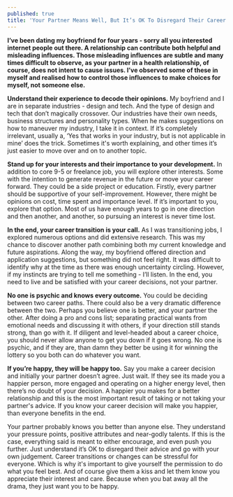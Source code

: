 ```yaml
---
published: true
title: 'Your Partner Means Well, But It’s OK To Disregard Their Career Advice'
---
```

**I’ve been dating my boyfriend for four years - sorry all you interested internet people out there. A relationship can contribute both helpful and misleading influences. Those misleading influences are subtle and many times difficult to observe, as your partner in a health relationship, of course, does not intent to cause issues. I’ve observed some of these in myself and realised how to control those influences to make choices for myself, not someone else.**

**Understand their experience to decode their opinions.** My boyfriend and I are in separate industries - design and tech. And the type of design and tech that don’t magically crossover. Our industries have their own needs, business structures and personality types. When he makes suggestions on how to maneuver my industry, I take it in context. If it’s completely irrelevant, usually a, ‘Yes that works in your industry, but is not applicable in mine’ does the trick. Sometimes it's worth explaining, and other times it’s just easier to move over and on to another topic.

**Stand up for your interests and their importance to your development.** In addition to core 9-5 or freelance job, you will explore other interests. Some with the intention to generate revenue in the future or move your career forward. They could be a side project or education. Firstly, every partner should be supportive of your self-improvement. However, there might be opinions on cost, time spent and importance level. If it’s important to you, explore that option. Most of us have enough years to go in one direction and then another, and another, so pursuing an interest is never time lost. 

**In the end, your career transition is your call.** As I was transitioning jobs, I explored numerous options and did extensive research. This was my chance to discover another path combining both my current knowledge and future aspirations. Along the way, my boyfriend offered direction and application suggestions, but something did not feel right. It was difficult to identify why at the time as there was enough uncertainty circling. However, if my instincts are trying to tell me something - I’ll listen. In the end, you need to live and be satisfied with your career decisions, not your partner.

**No one is psychic and knows every outcome.** You could be deciding between two career paths. There could also be a very dramatic difference between the two. Perhaps you believe one is better, and your partner the other. After doing a pro and cons list; separating practical wants from emotional needs and discussing it with others, if your direction still stands strong, than go with it. If diligent and level-headed about a career choice, you should never allow anyone to get you down if it goes wrong. No one is psychic, and if they are, than damn they better be using it for winning the lottery so you both can do whatever you want.

**If you’re happy, they will be happy too.** Say you make a career decision and initially your partner doesn’t agree. Just wait. If they see its made you a happier person, more engaged and operating on a higher energy level, then there’s no doubt of your decision. A happier you makes for a better relationship and this is the most important result of taking or not taking your partner's advice. If you know your career decision will make you happier, than everyone benefits in the end.

Your partner probably knows you better than anyone else. They understand your pressure points, positive attributes and near-godly talents. If this is the case, everything said is meant to either encourage, and even push you further. Just understand it’s OK to disregard their advice and go with your own judgement. Career transitions or changes can be stressful for everyone. Which is why it's important to give yourself the permission to do what you feel best. And of course give them a kiss and let them know you appreciate their interest and care. Because when you bat away all the drama, they just want you to be happy.
